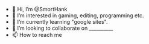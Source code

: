 - 👋 Hi, I’m @SmortHank
- 👀 I’m interested in gaming, editing, programming etc.
- 🌱 I’m currently learning "google sites".
- 💞️ I’m looking to collaborate on __________
- 📫 How to reach me 

<!---
SmortHank/SmortHank is a ✨ special ✨ repository because its `README.md` (this file) appears on your GitHub profile.
You can click the Preview link to take a look at your changes.
--->
